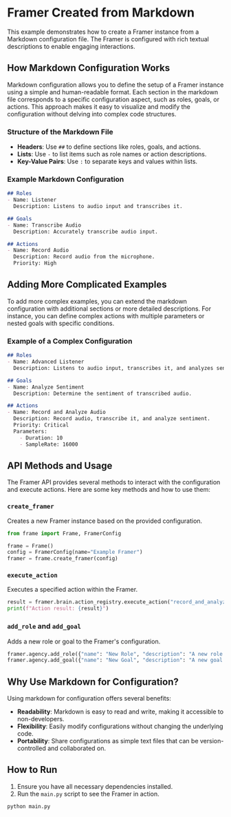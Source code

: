 # Framer Created from Markdown

This example demonstrates how to create a Framer instance from a Markdown configuration file. The Framer is configured with rich textual descriptions to enable engaging interactions.

## How Markdown Configuration Works

Markdown configuration allows you to define the setup of a Framer instance using a simple and human-readable format. Each section in the markdown file corresponds to a specific configuration aspect, such as roles, goals, or actions. This approach makes it easy to visualize and modify the configuration without delving into complex code structures.

### Structure of the Markdown File

- **Headers**: Use `##` to define sections like roles, goals, and actions.
- **Lists**: Use `-` to list items such as role names or action descriptions.
- **Key-Value Pairs**: Use `:` to separate keys and values within lists.

### Example Markdown Configuration

```markdown
## Roles
- Name: Listener
  Description: Listens to audio input and transcribes it.

## Goals
- Name: Transcribe Audio
  Description: Accurately transcribe audio input.

## Actions
- Name: Record Audio
  Description: Record audio from the microphone.
  Priority: High
```

## Adding More Complicated Examples

To add more complex examples, you can extend the markdown configuration with additional sections or more detailed descriptions. For instance, you can define complex actions with multiple parameters or nested goals with specific conditions.

### Example of a Complex Configuration

```markdown
## Roles
- Name: Advanced Listener
  Description: Listens to audio input, transcribes it, and analyzes sentiment.

## Goals
- Name: Analyze Sentiment
  Description: Determine the sentiment of transcribed audio.

## Actions
- Name: Record and Analyze Audio
  Description: Record audio, transcribe it, and analyze sentiment.
  Priority: Critical
  Parameters:
    - Duration: 10
    - SampleRate: 16000
```

## API Methods and Usage

The Framer API provides several methods to interact with the configuration and execute actions. Here are some key methods and how to use them:

### `create_framer`

Creates a new Framer instance based on the provided configuration.

```python
from frame import Frame, FramerConfig

frame = Frame()
config = FramerConfig(name="Example Framer")
framer = frame.create_framer(config)
```

### `execute_action`

Executes a specified action within the Framer.

```python
result = framer.brain.action_registry.execute_action("record_and_analyze_audio")
print(f"Action result: {result}")
```

### `add_role` and `add_goal`

Adds a new role or goal to the Framer's configuration.

```python
framer.agency.add_role({"name": "New Role", "description": "A new role description"})
framer.agency.add_goal({"name": "New Goal", "description": "A new goal description"})
```

## Why Use Markdown for Configuration?

Using markdown for configuration offers several benefits:

- **Readability**: Markdown is easy to read and write, making it accessible to non-developers.
- **Flexibility**: Easily modify configurations without changing the underlying code.
- **Portability**: Share configurations as simple text files that can be version-controlled and collaborated on.

## How to Run

1. Ensure you have all necessary dependencies installed.
2. Run the `main.py` script to see the Framer in action.

```bash
python main.py
```
